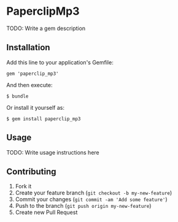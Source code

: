 # PaperclipMp3

TODO: Write a gem description

## Installation

Add this line to your application's Gemfile:

    gem 'paperclip_mp3'

And then execute:

    $ bundle

Or install it yourself as:

    $ gem install paperclip_mp3

## Usage

TODO: Write usage instructions here

## Contributing

1. Fork it
2. Create your feature branch (`git checkout -b my-new-feature`)
3. Commit your changes (`git commit -am 'Add some feature'`)
4. Push to the branch (`git push origin my-new-feature`)
5. Create new Pull Request
